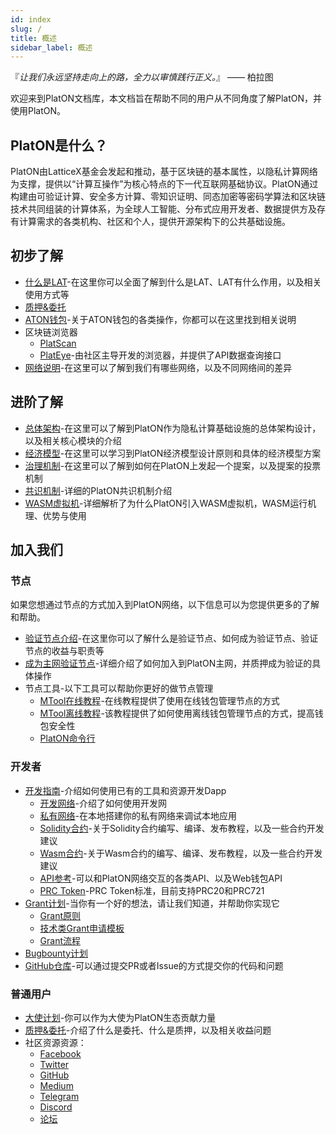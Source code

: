 ```yaml
---
id: index
slug: /
title: 概述
sidebar_label: 概述
---
```

『*让我们永远坚持走向上的路，全力以审慎践行正义。*』 ——  柏拉图

欢迎来到PlatON文档库，本文档旨在帮助不同的用户从不同角度了解PlatON，并使用PlatON。

## PlatON是什么？
PlatON由LatticeX基金会发起和推动，基于区块链的基本属性，以隐私计算网络为支撑，提供以“计算互操作”为核心特点的下一代互联网基础协议。PlatON通过构建由可验证计算、安全多方计算、零知识证明、同态加密等密码学算法和区块链技术共同组装的计算体系，为全球人工智能、分布式应用开发者、数据提供方及存有计算需求的各类机构、社区和个人，提供开源架构下的公共基础设施。

## 初步了解

- [什么是LAT](/docs/zh-CN/lat_introduced)-在这里你可以全面了解到什么是LAT、LAT有什么作用，以及相关使用方式等
- [质押&委托](/docs/en/staking_and_delegation)
- [ATON钱包](/docs/zh-CN/ATON-user-manual)-关于ATON钱包的各类操作，你都可以在这里找到相关说明
- 区块链浏览器
  - [PlatScan](https://scan.platon.network/)
  - [PlatEye](/docs/zh-CN/PlatEye)-由社区主导开发的浏览器，并提供了API数据查询接口
- [网络说明](/docs/zh-CN/Network_Description)-在这里可以了解到我们有哪些网络，以及不同网络间的差异

## 进阶了解

- [总体架构](/docs/zh-CN/PlatON_Overall_Solution)-在这里可以了解到PlatON作为隐私计算基础设施的总体架构设计，以及相关核心模块的介绍
- [经济模型](/docs/zh-CN/Economic_Model)-在这里可以学习到PlatON经济模型设计原则和具体的经济模型方案
- [治理机制](/docs/zh-CN/PlatON_Governance_Solution)-在这里可以了解到如何在PlatON上发起一个提案，以及提案的投票机制
- [共识机制](/docs/zh-CN/PlatON_Solution)-详细的PlatON共识机制介绍
- [WASM虚拟机](/docs/zh-CN/Wasm_Operation_Principle)-详细解析了为什么PlatON引入WASM虚拟机，WASM运行机理、优势与使用

## 加入我们

### 节点
如果您想通过节点的方式加入到PlatON网络，以下信息可以为您提供更多的了解和帮助。
 - [验证节点介绍](/docs/zh-CN/PlatON_Validation_Introduce)-在这里你可以了解什么是验证节点、如何成为验证节点、验证节点的收益与职责等
 - [成为主网验证节点](/docs/zh-CN/Become_PlatON_Main_Verification)-详细介绍了如何加入到PlatON主网，并质押成为验证的具体操作
 - 节点工具-以下工具可以帮助你更好的做节点管理
   - [MTool在线教程](/docs/zh-CN/OnLine_MTool_Manual)-在线教程提供了使用在线钱包管理节点的方式
   - [MTool离线教程](/docs/zh-CN/OffLine_MTool_Manual)-该教程提供了如何使用离线钱包管理节点的方式，提高钱包安全性
   - [PlatON命令行](/docs/zh-CN/Command_Line_Tools)

### 开发者

- [开发指南](/docs/zh-CN/PlatON_Overview_DevGuide)-介绍如何使用已有的工具和资源开发Dapp
  - [开发网络](/docs/zh-CN/Become_PlatON_Dev_Verification)-介绍了如何使用开发网
  - [私有网络](/docs/zh-CN/Build_Private_Chain)-在本地搭建你的私有网络来调试本地应用
  - [Solidity合约](/docs/zh-CN/Solidity_Dev_Manual)-关于Solidity合约编写、编译、发布教程，以及一些合约开发建议
  - [Wasm合约](/docs/zh-CN/Wasm_Operation_Principle)-关于Wasm合约的编写、编译、发布教程，以及一些合约开发建议
  - [API参考](/docs/zh-CN/Python_SDK)-可以和PlatON网络交互的各类API、以及Web钱包API
  - [PRC Token](/docs/zh-CN/PRC_Token)-PRC Token标准，目前支持PRC20和PRC721
- [Grant计划](https://forum.latticex.foundation/t/topic/1092)-当你有一个好的想法，请让我们知道，并帮助你实现它
  - [Grant原则](https://forum.latticex.foundation/t/topic/4128)
  - [技术类Grant申请模板](https://forum.latticex.foundation/t/topic/4126)
  - [Grant流程](https://forum.latticex.foundation/t/topic/4129)
- [Bugbounty计划](https://slowmist.io/platon/index.html?utm_source=index&utm_medium=cpc&utm_campaign=platon)
- [GitHub仓库](https://github.com/PlatONnetwork)-可以通过提交PR或者Issue的方式提交你的代码和问题

### 普通用户

- [大使计划](https://forum.latticex.foundation/t/topic/4246)-你可以作为大使为PlatON生态贡献力量
- [质押&委托](/docs/en/staking_and_delegation)-介绍了什么是委托、什么是质押，以及相关收益问题
- 社区资源资源：
  - [Facebook](https://www.facebook.com/PlatONNetwork/)
  - [Twitter](https://twitter.com/PlatON_Network)
  - [GitHub](https://github.com/PlatONnetwork)
  - [Medium](https://medium.com/platon-network)
  - [Telegram](https://t.me/PlatONNetworkCN)
  - [Discord](https://discord.com/invite/jAjFzJ3Cff)
  - [论坛](https://forum.latticex.foundation/)
